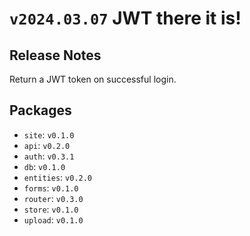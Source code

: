 # `v2024.03.07` JWT there it is!

## Release Notes

Return a JWT token on successful login.
## Packages

* `site`: `v0.1.0`
* `api`: `v0.2.0`
* `auth`: `v0.3.1`
* `db`: `v0.1.0`
* `entities`: `v0.2.0`
* `forms`: `v0.1.0`
* `router`: `v0.3.0`
* `store`: `v0.1.0`
* `upload`: `v0.1.0`
